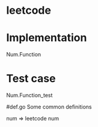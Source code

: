 # leetcode

# Implementation
Num.Function

# Test case
Num.Function_test

#def.go
Some common definitions

num => leetcode num